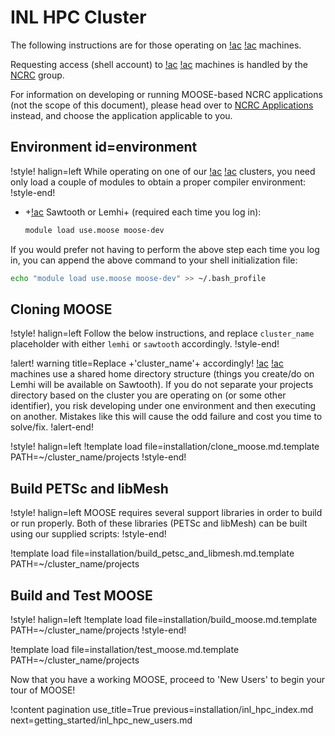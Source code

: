 # INL HPC Cluster

The following instructions are for those operating on [!ac](INL) [!ac](HPC) machines.

Requesting access (shell account) to [!ac](INL) [!ac](HPC) machines is handled by the
[NCRC](https://inl.gov/ncrc/) group.

For information on developing or running MOOSE-based NCRC applications (not the scope of this
document), please head over to [NCRC Applications](help/inl/applications.md) instead, and choose the
application applicable to you.

## Environment id=environment

!style! halign=left
While operating on one of our [!ac](INL) [!ac](HPC) clusters, you need only load a couple of
modules to obtain a proper compiler environment:
!style-end!

- +[!ac](HPC) Sawtooth or Lemhi+ (required each time you log in):

  ```bash
  module load use.moose moose-dev
  ```

If you would prefer not having to perform the above step each time you log in, you can append the
above command to your shell initialization file:

```bash
echo "module load use.moose moose-dev" >> ~/.bash_profile
```

## Cloning MOOSE

!style! halign=left
Follow the below instructions, and replace `cluster_name` placeholder with either `lemhi` or
`sawtooth` accordingly.
!style-end!

!alert! warning title=Replace +'cluster_name'+ accordingly!
[!ac](INL) [!ac](HPC) machines use a shared home directory structure (things you create/do on Lemhi
will be available on Sawtooth). If you do not separate your projects directory based on the cluster
you are operating on (or some other identifier), you risk developing under one environment and then
executing on another. Mistakes like this will cause the odd failure and cost you time to solve/fix.
!alert-end!

!style! halign=left
!template load file=installation/clone_moose.md.template PATH=~/cluster_name/projects
!style-end!

## Build PETSc and libMesh

!style! halign=left
MOOSE requires several support libraries in order to build or run properly. Both of these libraries
(PETSc and libMesh) can be built using our supplied scripts:
!style-end!

!template load file=installation/build_petsc_and_libmesh.md.template PATH=~/cluster_name/projects

## Build and Test MOOSE

!style! halign=left
!template load file=installation/build_moose.md.template PATH=~/cluster_name/projects
!style-end!

!template load file=installation/test_moose.md.template PATH=~/cluster_name/projects

Now that you have a working MOOSE, proceed to 'New Users' to begin your tour of MOOSE!

!content pagination use_title=True
                    previous=installation/inl_hpc_index.md
                    next=getting_started/inl_hpc_new_users.md